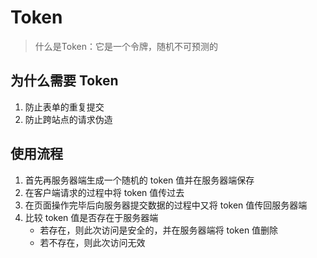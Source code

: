 # Token
> 什么是Token：它是一个令牌，随机不可预测的

## 为什么需要 Token
1. 防止表单的重复提交
2. 防止跨站点的请求伪造

## 使用流程
1. 首先再服务器端生成一个随机的 token 值并在服务器端保存
2. 在客户端请求的过程中将 token 值传过去
3. 在页面操作完毕后向服务器提交数据的过程中又将 token 值传回服务器端
4. 比较 token 值是否存在于服务器端
    - 若存在，则此次访问是安全的，并在服务器端将 token 值删除
    - 若不存在，则此次访问无效